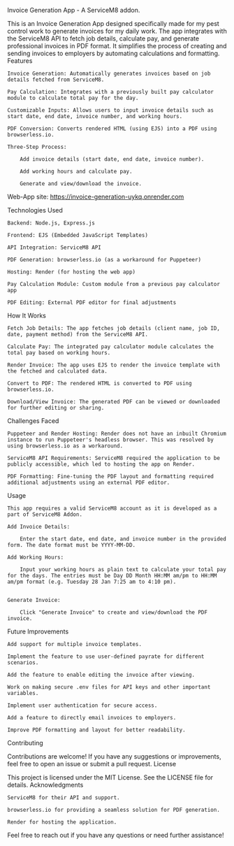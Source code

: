 Invoice Generation App - A ServiceM8 addon. 

This is an Invoice Generation App designed specifically made for my pest control work to generate invoices for my daily work. The app integrates with the ServiceM8 API to fetch job details, calculate pay, and generate professional invoices in PDF format. It simplifies the process of creating and sending invoices to employers by automating calculations and formatting.
Features

    Invoice Generation: Automatically generates invoices based on job details fetched from ServiceM8.

    Pay Calculation: Integrates with a previously built pay calculator module to calculate total pay for the day.

    Customizable Inputs: Allows users to input invoice details such as start date, end date, invoice number, and working hours.

    PDF Conversion: Converts rendered HTML (using EJS) into a PDF using browserless.io.

    Three-Step Process:

        Add invoice details (start date, end date, invoice number).

        Add working hours and calculate pay.

        Generate and view/download the invoice.

Web-App site: https://invoice-generation-uykq.onrender.com

Technologies Used

    Backend: Node.js, Express.js

    Frontend: EJS (Embedded JavaScript Templates)

    API Integration: ServiceM8 API

    PDF Generation: browserless.io (as a workaround for Puppeteer)

    Hosting: Render (for hosting the web app)

    Pay Calculation Module: Custom module from a previous pay calculator app

    PDF Editing: External PDF editor for final adjustments

How It Works

    Fetch Job Details: The app fetches job details (client name, job ID, date, payment method) from the ServiceM8 API.

    Calculate Pay: The integrated pay calculator module calculates the total pay based on working hours.

    Render Invoice: The app uses EJS to render the invoice template with the fetched and calculated data.

    Convert to PDF: The rendered HTML is converted to PDF using browserless.io.

    Download/View Invoice: The generated PDF can be viewed or downloaded for further editing or sharing.

Challenges Faced

    Puppeteer and Render Hosting: Render does not have an inbuilt Chromium instance to run Puppeteer's headless browser. This was resolved by using browserless.io as a workaround.

    ServiceM8 API Requirements: ServiceM8 required the application to be publicly accessible, which led to hosting the app on Render.

    PDF Formatting: Fine-tuning the PDF layout and formatting required additional adjustments using an external PDF editor.


Usage

    This app requires a valid ServiceM8 account as it is developed as a part of ServiceM8 Addon. 
    
    Add Invoice Details:

        Enter the start date, end date, and invoice number in the provided form. The date format must be YYYY-MM-DD.

    Add Working Hours:

        Input your working hours as plain text to calculate your total pay for the days. The entries must be Day DD Month HH:MM am/pm to HH:MM am/pm format (e.g. Tuesday 28 Jan 7:25 am to 4:10 pm).


    Generate Invoice:

        Click "Generate Invoice" to create and view/download the PDF invoice.

Future Improvements

    Add support for multiple invoice templates.

    Implement the feature to use user-defined payrate for different scenarios.

    Add the feature to enable editing the invoice after viewing. 

    Work on making secure .env files for API keys and other important variables. 

    Implement user authentication for secure access.

    Add a feature to directly email invoices to employers.

    Improve PDF formatting and layout for better readability.

Contributing

Contributions are welcome! If you have any suggestions or improvements, feel free to open an issue or submit a pull request.
License

This project is licensed under the MIT License. See the LICENSE file for details.
Acknowledgments

    ServiceM8 for their API and support.

    browserless.io for providing a seamless solution for PDF generation.

    Render for hosting the application.

Feel free to reach out if you have any questions or need further assistance!

